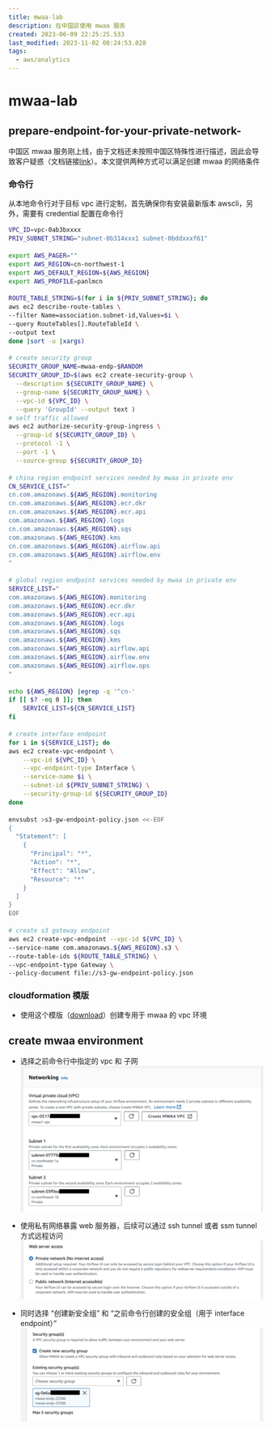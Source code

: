 ```yaml
---
title: mwaa-lab
description: 在中国区使用 mwaa 服务
created: 2023-06-09 22:25:25.533
last_modified: 2023-11-02 08:24:53.028
tags:
  - aws/analytics
---
```


# mwaa-lab

## prepare-endpoint-for-your-private-network-

中国区 mwaa 服务刚上线，由于文档还未按照中国区特殊性进行描述，因此会导致客户疑惑（文档链接[link](https://docs.amazonaws.cn/en_us/mwaa/latest/userguide/vpc-create.html#vpc-create-template-private-only)）。本文提供两种方式可以满足创建 mwaa 的网络条件

### 命令行

从本地命令行对于目标 vpc 进行定制，首先确保你有安装最新版本 awscli，另外，需要有 credential 配置在命令行

```sh
VPC_ID=vpc-0ab3bxxxx
PRIV_SUBNET_STRING="subnet-0b314xxx1 subnet-0bddxxxf61"

export AWS_PAGER=""
export AWS_REGION=cn-northwest-1
export AWS_DEFAULT_REGION=${AWS_REGION}
export AWS_PROFILE=panlmcn

ROUTE_TABLE_STRING=$(for i in ${PRIV_SUBNET_STRING}; do
aws ec2 describe-route-tables \
--filter Name=association.subnet-id,Values=$i \
--query RouteTables[].RouteTableId \
--output text
done |sort -u |xargs)

# create security group
SECURITY_GROUP_NAME=mwaa-endp-$RANDOM
SECURITY_GROUP_ID=$(aws ec2 create-security-group \
  --description ${SECURITY_GROUP_NAME} \
  --group-name ${SECURITY_GROUP_NAME} \
  --vpc-id ${VPC_ID} \
  --query 'GroupId' --output text )
# self traffic allowed
aws ec2 authorize-security-group-ingress \
  --group-id ${SECURITY_GROUP_ID} \
  --protocol -1 \
  --port -1 \
  --source-group ${SECURITY_GROUP_ID}

# china region endpoint services needed by mwaa in private env
CN_SERVICE_LIST="
cn.com.amazonaws.${AWS_REGION}.monitoring
cn.com.amazonaws.${AWS_REGION}.ecr.dkr
cn.com.amazonaws.${AWS_REGION}.ecr.api
com.amazonaws.${AWS_REGION}.logs
cn.com.amazonaws.${AWS_REGION}.sqs
com.amazonaws.${AWS_REGION}.kms
cn.com.amazonaws.${AWS_REGION}.airflow.api	
cn.com.amazonaws.${AWS_REGION}.airflow.env	
"

# global region endpoint services needed by mwaa in private env
SERVICE_LIST="
com.amazonaws.${AWS_REGION}.monitoring
com.amazonaws.${AWS_REGION}.ecr.dkr
com.amazonaws.${AWS_REGION}.ecr.api
com.amazonaws.${AWS_REGION}.logs
com.amazonaws.${AWS_REGION}.sqs
com.amazonaws.${AWS_REGION}.kms
com.amazonaws.${AWS_REGION}.airflow.api
com.amazonaws.${AWS_REGION}.airflow.env
com.amazonaws.${AWS_REGION}.airflow.ops
"

echo ${AWS_REGION} |egrep -q '^cn-'
if [[ $? -eq 0 ]]; then
    SERVICE_LIST=${CN_SERVICE_LIST}
fi

# create interface endpoint
for i in ${SERVICE_LIST}; do
aws ec2 create-vpc-endpoint \
    --vpc-id ${VPC_ID} \
    --vpc-endpoint-type Interface \
    --service-name $i \
    --subnet-id ${PRIV_SUBNET_STRING} \
    --security-group-id ${SECURITY_GROUP_ID}
done

envsubst >s3-gw-endpoint-policy.json <<-EOF
{
  "Statement": [
    {
      "Principal": "*",
      "Action": "*",
      "Effect": "Allow",
      "Resource": "*"
    }
  ]
}
EOF

# create s3 gateway endpoint
aws ec2 create-vpc-endpoint --vpc-id ${VPC_ID} \
--service-name com.amazonaws.${AWS_REGION}.s3 \
--route-table-ids ${ROUTE_TABLE_STRING} \
--vpc-endpoint-type Gateway \
--policy-document file://s3-gw-endpoint-policy.json

```

### cloudformation 模版

- 使用这个模版（[download](mwaa-private-vpc.yaml)）创建专用于 mwaa 的 vpc 环境


## create mwaa environment

- 选择之前命令行中指定的 vpc 和 子网
![IMG-mwaa-lab.png](attachments/mwaa-lab/IMG-mwaa-lab.png)

- 使用私有网络暴露 web 服务器，后续可以通过 ssh tunnel 或者 ssm tunnel 方式远程访问
![IMG-mwaa-lab-1.png](attachments/mwaa-lab/IMG-mwaa-lab-1.png)

- 同时选择 “创建新安全组” 和 “之前命令行创建的安全组（用于 interface endpoint）”
![IMG-mwaa-lab-2.png](attachments/mwaa-lab/IMG-mwaa-lab-2.png)






